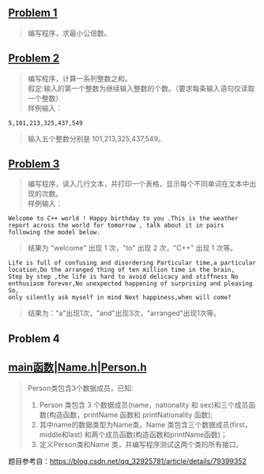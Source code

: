 ## [Problem 1](1/1.cpp)
> 编写程序，求最小公倍数。
## [Problem 2](2/2.cpp)
> 编写程序，计算一系列整数之和。</br>
> 假定:输入的第一个整数为继续输入整数的个数。（要求每条输入语句仅读取一个整数） </br>
> 样例输入：

```
5,101,213,325,437,549
```

> 输入五个整数分别是 101,213,325,437,549。
## [Problem 3](3/3.cpp)
> 编写程序，读入几行文本，并打印一个表格，显示每个不同单词在文本中出现的次数。</br>
> 样例输入：

```
Welcome to C++ world ! Happy birthday to you .This is the weather report across the world for tomorrow , talk about it in pairs following the model below.
```
> 结果为 "welcome" 出现 1 次，"to" 出现 2 次，"C++" 出现 1 次等。

```
Life is full of confusing and disordering Particular time,a particular location,Do the arranged thing of ten million time in the brain,
Step by step ,the life is hard to avoid delicacy and stiffness No enthusiasm forever,No unexpected happening of surprising and pleasing So,
only silently ask myself in mind Next happiness,when will come?
```
> 结果为："a"出现1次，"and"出现3次，"arranged"出现1次等。
## Problem 4 
## [main函数](4/4.cpp)|[Name.h](4/Name.h)|[Person.h](4/Person.h)
> Person类包含3个数据成员，已知:</br>
> 1. Person 类包含 3 个数据成员(name，nationality 和 sex)和三个成员函数(构造函数，printName 函数和 printNationality 函数);</br>
> 2. 其中name的数据类型为Name类。Name 类包含三个数据成员(first，middle和last) 和两个成员函数(构造函数和printName函数)；</br>
> 3. 定义Person类和Name 类，并编写程序测试这两个类的所有接口。


题目参考自：https://blog.csdn.net/qq_32925781/article/details/79399352
